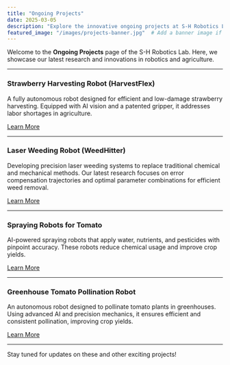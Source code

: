 ```yaml
---
title: "Ongoing Projects"
date: 2025-03-05
description: "Explore the innovative ongoing projects at S-H Robotics Lab."
featured_image: "/images/projects-banner.jpg"  # Add a banner image if desired
---
```


Welcome to the **Ongoing Projects** page of the S-H Robotics Lab. Here, we showcase our latest research and innovations in robotics and agriculture.

---

### Strawberry Harvesting Robot (HarvestFlex)
A fully autonomous robot designed for efficient and low-damage strawberry harvesting. Equipped with AI vision and a patented gripper, it addresses labor shortages in agriculture.

[Learn More](/projects/strawberry-robot)

---

### Laser Weeding Robot (WeedHitter)
Developing precision laser weeding systems to replace traditional chemical and mechanical methods. Our latest research focuses on error compensation trajectories and optimal parameter combinations for efficient weed removal.

[Learn More](/projects/laser-weeding)

---

### Spraying Robots for Tomato
AI-powered spraying robots that apply water, nutrients, and pesticides with pinpoint accuracy. These robots reduce chemical usage and improve crop yields.

[Learn More](/projects/spraying-robots)

---

### Greenhouse Tomato Pollination Robot
An autonomous robot designed to pollinate tomato plants in greenhouses. Using advanced AI and precision mechanics, it ensures efficient and consistent pollination, improving crop yields.

[Learn More](/projects/pollination-robots)

---

Stay tuned for updates on these and other exciting projects!